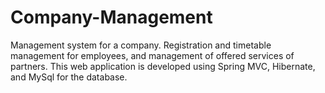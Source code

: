 # Company-Management
Management system for a company. Registration and timetable management for employees, and management of offered services of partners. This web application is developed using Spring MVC, Hibernate, and MySql for the database. 
